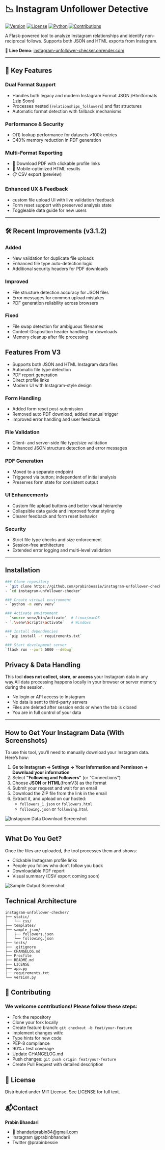 # 📉 Instagram Unfollower Detective
[![Version](https://img.shields.io/badge/version-3.1.2-blue.svg)](https://github.com/prabinbessie/instagram-unfollower-checker/releases)
[![License](https://img.shields.io/badge/license-MIT-green.svg)](LICENSE)
[![Python](https://img.shields.io/badge/python-3.9%2B-blue.svg)](https://www.python.org/)
[![Contributions](https://img.shields.io/badge/contributions-welcome-brightgreen.svg)](CONTRIBUTING.md)

A Flask-powered tool to analyze Instagram relationships and identify non-reciprocal follows. Supports both JSON and HTML exports from Instagram.

🔗 **Live Demo**: [instagram-unfollower-checker.onrender.com](https://instagram-unfollower-checker.onrender.com)

---

## 🚀 Key Features

### Dual Format Support
- Handles both legacy and modern Instagram Format JSON /Htmlformats (.zip Soon)
- Processes nested (`relationships_followers`) and flat structures
- Automatic format detection with fallback mechanisms

### Performance & Security
-  O(1) lookup performance for datasets >100k entries
-  C40% memory reduction in PDF generation

### Multi-Format Reporting
- 📄 Download PDF with clickable profile links
- 📱 Mobile-optimized HTML results
- 📋 CSV export (preview)
### Enhanced UX & Feedback
- custom file upload UI with live validation feedback
- Form reset support with preserved analysis state
- Toggleable data guide for new users


---

## 🛠 Recent Improvements (v3.1.2)
### Added
- New validation for duplicate file uploads
- Enhanced file type auto-detection logic
- Additional security headers for PDF downloads

### Improved
- File structure detection accuracy for JSON files
- Error messages for common upload mistakes
- PDF generation reliability across browsers

### Fixed
- File swap detection for ambiguous filenames
- Content-Disposition header handling for downloads
- Memory cleanup after file processing
## Features From V3
- Supports both JSON and HTML Instagram data files
- Automatic file type detection
- PDF report generation
- Direct profile links
- Modern UI with Instagram-style design

### Form Handling
- Added form reset post-submission
- Removed auto PDF download; added manual trigger
- Improved error handling and user feedback

### File Validation
- Client- and server-side file type/size validation
- Enhanced JSON structure detection and error messages

### PDF Generation
- Moved to a separate endpoint
- Triggered via button; independent of initial analysis
- Preserves form state for consistent output

### UI Enhancements
- Custom file upload buttons and better visual hierarchy
- Collapsible data guide and improved footer styling
- Clearer feedback and form reset behavior

### Security
- Strict file type checks and size enforcement
- Session-free architecture
- Extended error logging and multi-level validation

---

##  Installation
```bash
### Clone repository
- `git clone https://github.com/prabinbessie/instagram-unfollower-checker.git`
- `cd instagram-unfollower-checker`

### Create virtual environment
- `python -m venv venv`

### Activate environment
- `source venv/bin/activate`  # Linux/macOS
- `.\venv\Scripts\activate`   # Windows

### Install dependencies
- `pip install -r requirements.txt`

### Start development server
`flask run --port 5000 --debug`
```
## Privacy & Data Handling

This tool **does not collect, store, or access** your Instagram data in any way.All data processing happens locally in your browser or server memory during the session.

-  No login or API access to Instagram
-  No data is sent to third-party servers
-  Files are deleted after session ends or when the tab is closed
- You are in full control of your data

---

##  How to Get Your Instagram Data (With Screenshots)

To use this tool, you’ll need to manually download your Instagram data. Here’s how:

1. **Go to Instagram → Settings → Your Information and Permisson → Download your information**
2. Select **"Following and Followers"** (or "Connections")
3. Choose **JSON** or **HTML**(fromV3) as the format
4. Submit your request and wait for an email
5. Download the ZIP file from the link in the email
6. Extract it, and upload on our hosted:
   - `followers_1.json` or `followers.html`
   - `following.json` or `following.html`

![Instagram Data Download Screenshot](static/img/instagram_data_download.jpg)

---

## What Do You Get?

Once the files are uploaded, the tool processes them and shows:

-  Clickable Instagram profile links
-  People you follow who don’t follow you back
-  Downloadable PDF report
- Visual summary (CSV export coming soon)

![Sample Output Screenshot](static/img/sample_results.png)

##  Technical Architecture

```plaintext
instagram-unfollower-checker/
├── static/
│   └── css/
├── templates/
├── sample_json/           
│   ├── followers.json
│   └── following.json
├── tests/
├── .gitignore
├── CHANGELOG.md
├── Procfile
├── README.md
├── LICENSE
├── app.py
├── requirements.txt
└── version.py
```
  

## 🤝 Contributing

### We welcome contributions! Please follow these steps:

- Fork the repository
- Clone your fork locally
- Create feature branch:
`git checkout -b feat/your-feature`
- Implement changes with:
- Type hints for new code
- PEP-8 compliance
- 90%+ test coverage
- Update CHANGELOG.md
- Push changes:
`git push origin feat/your-feature`
- Create Pull Request with detailed description
##  📜 License

Distributed under MIT License. See LICENSE for full text.

##  📬Contact

**Prabin Bhandari**
- 📧 bhandariprabin84@gmail.com
-  Instagram @prabinbhandarii
-  Twitter @prabinbessie
